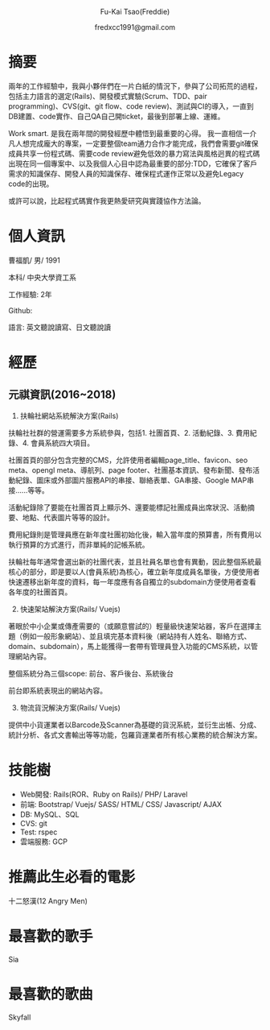 <p align="center">Fu-Kai Tsao(Freddie) </p>

<p align="center">fredxcc1991@gmail.com </p>

# 摘要
兩年的工作經驗中，我與小夥伴們在一片白紙的情況下，參與了公司拓荒的過程，包括主力語言的選定(Rails)、開發模式實驗(Scrum、TDD、pair programming)、CVS(git、git flow、code review)、測試與CI的導入，一直到DB建置、code實作、自己QA自己開ticket，最後到部署上線、運維。

Work smart. 是我在兩年間的開發經歷中體悟到最重要的心得。 我一直相信一介凡人想完成龐大的專案，一定要整個team通力合作才能完成，我們會需要git確保成員共享一份程式碼、需要code review避免低效的暴力寫法與風格迥異的程式碼出現在同一個專案中、以及我個人心目中認為最重要的部分:TDD，它確保了客戶需求的知識保存、開發人員的知識保存、確保程式運作正常以及避免Legacy code的出現。

或許可以說，比起程式碼實作我更熱愛研究與實踐協作方法論。

# 個人資訊
曹福凱/ 男/ 1991

本科/ 中央大學資工系

工作經驗: 2年

Github:

語言: 英文聽說讀寫、日文聽說讀

# 經歷
## 元祺資訊(2016~2018)
1.  扶輪社網站系統解決方案(Rails)

扶輪社社群的營運需要多方系統參與，包括1. 社團首頁、2. 活動紀錄、3. 費用紀錄、4. 會員系統四大項目。

社團首頁的部分包含完整的CMS，允許使用者編輯page_title、favicon、seo meta、opengl meta、導航列、page footer、社團基本資訊、發布新聞、發布活動紀錄、圖床或外部圖片服務API的串接、聯絡表單、GA串接、Google MAP串接......等等。

活動紀錄除了要能在社團首頁上顯示外、還要能標記社團成員出席狀況、活動摘要、地點、代表圖片等等的設計。

費用紀錄則是管理員應在新年度社團初始化後，輸入當年度的預算書，所有費用以執行預算的方式進行，而非單純的記帳系統。

扶輪社每年通常會選出新的社團代表，並且社員名單也會有異動，因此整個系統最核心的部分，即是要以人(會員系統)為核心，確立新年度成員名單後，方便使用者快速遷移出新年度的資料，每一年度應有各自獨立的subdomain方便使用者查看各年度的社團首頁。

2.  快速架站解決方案(Rails/ Vuejs)

著眼於中小企業或傳產需要的（或願意嘗試的）輕量級快速架站器，客戶在選擇主題（例如一般形象網站）、並且填完基本資料後（網站持有人姓名、聯絡方式、domain、subdomain），馬上能獲得一套帶有管理員登入功能的CMS系統，以管理網站內容。

整個系統分為三個scope: 前台、客戶後台、系統後台

前台即系統表現出的網站內容。



3.  物流貨況解決方案(Rails/ Vuejs)

提供中小貨運業者以Barcode及Scanner為基礎的貨況系統，並衍生出帳、分成、統計分析、各式文書輸出等等功能，包羅貨運業者所有核心業務的統合解決方案。

# 技能樹
- Web開發: Rails(ROR、Ruby on Rails)/ PHP/ Laravel
- 前端: Bootstrap/ Vuejs/ SASS/ HTML/ CSS/ Javascript/ AJAX
- DB: MySQL、SQL
- CVS: git
- Test: rspec
- 雲端服務: GCP

# 推薦此生必看的電影
十二怒漢(12 Angry Men)

# 最喜歡的歌手
Sia

# 最喜歡的歌曲
Skyfall
